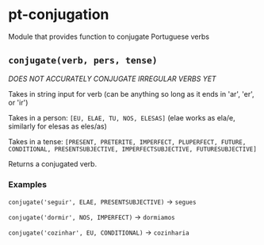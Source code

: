 # pt-conjugation
Module that provides function to conjugate Portuguese verbs

## `conjugate(verb, pers, tense)`
*DOES NOT ACCURATELY CONJUGATE IRREGULAR VERBS YET*

Takes in string input for verb (can be anything so long as it ends in 'ar', 'er', or 'ir')

Takes in a person: `[EU, ELAE, TU, NOS, ELESAS]` (elae works as ela/e, similarly for elesas as eles/as)

Takes in a tense: `[PRESENT, PRETERITE, IMPERFECT, PLUPERFECT, FUTURE, CONDITIONAL, PRESENTSUBJECTIVE, IMPERFECTSUBJECTIVE, FUTURESUBJECTIVE]`

Returns a conjugated verb.

### Examples
`conjugate('seguir', ELAE, PRESENTSUBJECTIVE)` -> `segues`

`conjugate('dormir', NOS, IMPERFECT)` -> `dormiamos`

`conjugate('cozinhar', EU, CONDITIONAL)` -> `cozinharia`
